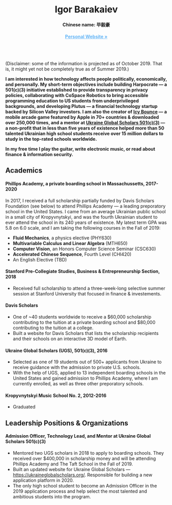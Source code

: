 <p align="center">
  <h1 align="center">Igor Barakaiev</a></h1>
  <h4 align="center">Chinese name: 毕毅豪</h4>
  <h4 align="center"><a href="https://igor.fyi/" style="color: #64b5f6">Personal Website »</a></h4>
</p>
<br>
<br>

(Disclaimer: some of the information is projected as of October 2019. That is, it might yet not be completely true as of Summer 2019.)

**I am interested in how technology affects people politically, economically, and personally. My short-term objectives include building Harpocrate — a 501(c)(3) initiative established to provide transparency in privacy policies, collaborating with CoSpace Robotics to bring accessible programming education to US students from underprivileged backgrounds, and developing Plutus — a financial technology startup backed by Silicon Valley investors. I am also the creator of [Icy Bounce](https://icybounce.com) — a mobile arcade game featured by Apple in 70+ countries & downloaded over 250,000 times, and a mentor at [Ukraine Global Scholars 501(c)(3)](https://ukraineglobalscholars.org) — a non-profit that in less than five years of existence helped more than 50 talented Ukrainian high school students receive over 15 million dollars to study in the top-rated schools worldwide.**

**In my free time I play the guitar, write electronic music, or read about finance & information security.**

## Academics
#### **Phillips Academy**, a private boarding school in Massachussetts, 2017-2020
In 2017, I received a full scholarship partially funded by Davis Scholars Foundation (see below) to attend Phillips Academy — a leading preporatory school in the United States. I came from an average Ukrainian public school in a small city of Kropyvnytskyi, and was the fourth Ukrainian student to ever attend the school in its 240 years of existence. My latest term GPA was 5.8 on 6.0 scale, and I am taking the following courses in the Fall of 2019:
- **Fluid Mechanics**, a physics elective (PHY630)
- **Multivariable Calculus and Linear Algebra** (MTH650)
- **Computer Vision**, an Honors Computer Science Seminar (CSC630)
- **Accelerated Chinese Sequence**, Fourth Level (CHI420)
- An English Elective (TBD)

#### **Stanford Pre-Collegiate Studies**, Business & Entrepreneurship Section, 2018 
- Received full scholarship to attend a three-week-long selective summer session at Stanford University that focused in finance & investements.

#### Davis Scholars
- One of ~40 students worldwide to receive a $60,000 scholarship contributing to the tuition at a private boarding school and $80,000 contributing to the tuition at a college.
- Built a website for Davis Scholars that lists the scholarship recipients and their schools on an interactive 3D model of Earth.

#### Ukraine Global Scholars (UGS), 501(c)(3), 2016
- Selected as one of 19 students out of 500+ applicants from Ukraine to receive guidance with the admission to private U.S. schools.
- With the help of UGS, applied to 13 independent boarding schools in the United States and gained admission to Phillips Academy, where I am currently enrolled, as well as three other preporatory schools.

#### Kropyvnytskyi Music School No. 2, 2012-2016
- Graduated 

## Leadership Positions & Organizations
#### Admission Officer, Technology Lead, and Mentor at Ukraine Global Scholars 501(c)(3)
- Mentored two UGS scholars in 2018 to apply to boarding schools. They received over $400,000 in scholarship money and will be attending Phillips Academy and The Taft School in the Fall of 2019. 
- Built an updated website for Ukraine Global Scholars — https://ukraineglobalscholars.org/. Responsible for building a new application platform in 2020.
- The only high school student to become an Admission Officer in the 2019 application process and help select the most talented and ambitious students into the program.